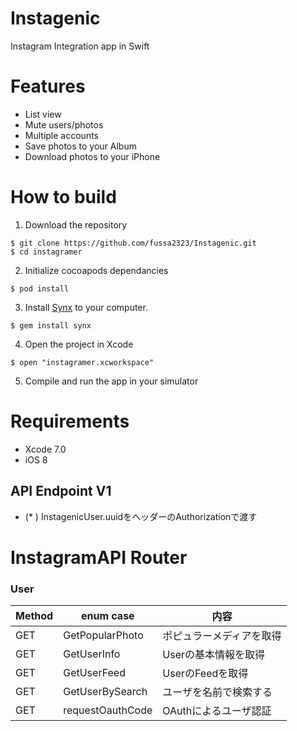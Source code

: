 # Instagenic
 Instagram Integration app in Swift

# Features
+ List view 
+ Mute users/photos
+ Multiple accounts
+ Save photos to your Album
+ Download photos to your iPhone

# How to build

1) Download the repository

```
$ git clone https://github.com/fussa2323/Instagenic.git
$ cd instagramer
```

2) Initialize cocoapods dependancies

```
$ pod install
```

3) Install [Synx](https://github.com/venmo/synx"Synx") to your computer.

```
$ gem install synx
```

4) Open the project in Xcode

```
$ open "instagramer.xcworkspace"
```

5) Compile and run the app in your simulator

# Requirements

- Xcode 7.0
- iOS 8

## API Endpoint V1
- (* ) InstagenicUser.uuidをヘッダーのAuthorizationで渡す

# InstagramAPI Router
### User
|Method|enum case|内容|
|---|---|---|
|GET|GetPopularPhoto|ポピュラーメディアを取得|
|GET|GetUserInfo|Userの基本情報を取得|
|GET|GetUserFeed|UserのFeedを取得|
|GET|GetUserBySearch|ユーザを名前で検索する|
|GET|requestOauthCode|OAuthによるユーザ認証|


